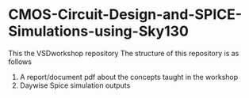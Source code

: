 # CMOS-Circuit-Design-and-SPICE-Simulations-using-Sky130
This the VSDworkshop repository
The structure of this repository is as follows
1. A report/document pdf about the concepts taught in the workshop
2. Daywise Spice simulation outputs 
